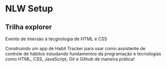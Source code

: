 # NLW Setup

## Trilha explorer

Evento de imersão à tecgnologia de HTML e CSS

Construindo um app de Habit Tracker para usar como assistente de controle de hábitos estudando fundamentos da programação e tecnologias como HTML, CSS, JavaScript, Git e Github de maneira prática!
